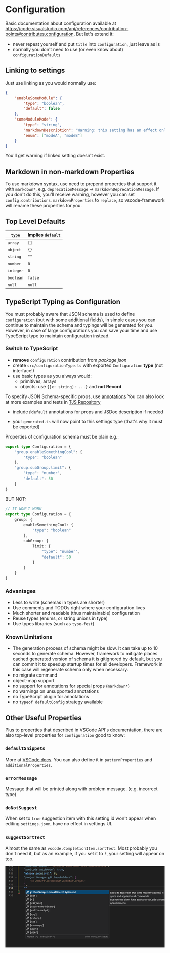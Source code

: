 # Configuration

Basic documentation about configuration available at <https://code.visualstudio.com/api/references/contribution-points#contributes.configuration>. But let's extend it:

- never repeat yourself and put `title` into `configuration`, just leave as is
- normally you don't need to use (or even know about) `configurationDefaults`

## Linking to settings

Just use linking as you would normally use:

```json
{
    "enableSomeModule": {
        "type": "boolean",
        "default": false
    },
    "someModuleMode": {
        "type": "string",
        "markdownDescription": "Warning: this setting has an effect only when #enableSomeModule# is true.",
        "enum": ["modeA", "modeB"]
    }
}
```

You'll get warning if linked setting doesn't exist.

## Markdown in non-markdown Properties

To use markdown syntax, use need to prepend properties that support it with `markdown*`, e.g. `deprecationMessage` -> `markdownDeprecationMessage`.
If you don't do this, you'll receive warning, however you can set `config.contributions.markdownProperties` to `replace`, so vscode-framework will rename these properties for you.

## Top Level Defaults

| `type`    | Implies `default` |
| --------- | ----------------- |
| `array`   | `[]`              |
| `object`  | `{}`              |
| `string`  | `""`              |
| `number`  | `0`               |
| `integer` | `0`               |
| `boolean` | `false`           |
| `null`    | `null`            |

<!-- TODO aren't these defaults already documented somewhere? -->

## TypeScript Typing as Configuration

You must probably aware that JSON schema is used to define `configuration` (but with some additional fields), in simple cases you can continue to maintain the schema and typings will be generated for you. However, in case of large configurations you can save your time and use TypeScript type to maintain configuration instead.

### Switch to TypeScript

- **remove** `configuration` contribution from *package.json*
- create `src/configurationType.ts` with exported `Configuration` **type** (not interface!)
- use basic types as you always would:
  - primitives, arrays
  - objects: use `{[x: string]: ...}` and **not Record**

To specify JSON Schema-specific props, use [annotations](https://github.com/YousefED/typescript-json-schema#annotations)
You can also look at more examples and tests in [TJS Repository](https://github.com/YousefED/typescript-json-schema)

- include `@default` annotations for props and JSDoc description if needed

- your `generated.ts` will now point to this settings type (that's why it must be exported)

Properties of configuration schema must be plain e.g.:

```ts
export type Configuration = {
    "group.enableSomethingCool": {
        "type": "boolean"
    },
    "group.subGroup.limit": {
        "type": "number",
        "default": 50
    }
}
```

BUT NOT:

```ts
// IT WON'T WORK
export type Configuration = {
    group: {
        enableSomethingCool: {
            "type": "boolean"
        },
        subGroup: {
            limit: {
                "type": "number",
                "default": 50
            }
        }
    }
}
```

### Advantages

- Less to write (schemas in types are shorter)
- Use comments and TODOs right where your configuration lives
- Much shorter and readable (thus maintainable) configuration
- Reuse types (enums, or string unions in type)
- Use types libraries (such as `type-fest`)

### Known Limitations

- The generation process of schema might be slow. It can take up to 10 seconds to generate schema. However, framework to mitigate places cached generated version of schema it is gitignored by default, but you can commit it to speedup startup times for all developers. Framework in this case will regenerate schema only when necessary.
- no migrate command
- object-map support
- no support for annotations for special props (`markdown*`)
- no warnings on unsupported annotations
- no TypeScript plugin for annotations
- no `typeof defaultConfig` strategy available

## Other Useful Properties

Plus to properties that described in VSCode API's documentation, there are also top-level properties for `configuration` good to know:

<!-- TODO ensure all can be used in TS -->

### `defaultSnippets`

More at [VSCode docs](https://code.visualstudio.com/docs/languages/json#_define-snippets-in-json-schemas). You can also define it in `patternProperties` and `additionalProperties`.

### `errorMessage`

Message that will be printed along with problem message. (e.g. incorrect type)

### `doNotSuggest`

When set to `true` suggestion item with this setting id won't appear when editing `settings.json`, have no effect in settings UI.

### `suggestSortText`

Almost the same as `vscode.CompletionItem.sortTest`. Most probably you don't need it, but as an example, if you set it to `!`, your setting will appear on top.

![Boost configuration items via suggestSortText](configuration-suggestSortText.png)

